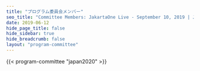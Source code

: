 ```yaml
---
title: "プログラム委員会メンバー"
seo_title: "Committee Members: JakartaOne Live - September 10, 2019 | Jakarta EE Software | Cloud Native"
date: 2019-06-12
hide_page_title: false
hide_sidebar: true
hide_breadcrumb: false
layout: "program-committee"
---
```


{{< program-committee "japan2020" >}}